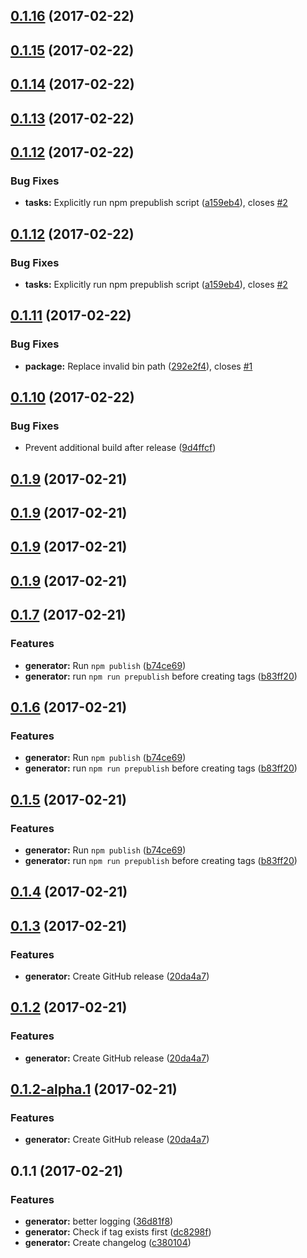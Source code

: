 <a name="0.1.16"></a>
## [0.1.16](https://github.com/LukasHechenberger/automated-release/compare/0.1.15...v0.1.16) (2017-02-22)




<a name="0.1.15"></a>
## [0.1.15](https://github.com/LukasHechenberger/automated-release/compare/0.1.14...v0.1.15) (2017-02-22)



<a name="0.1.14"></a>
## [0.1.14](https://github.com/LukasHechenberger/automated-release/compare/0.1.13...v0.1.14) (2017-02-22)



<a name="0.1.13"></a>
## [0.1.13](https://github.com/LukasHechenberger/automated-release/compare/0.1.12...v0.1.13) (2017-02-22)



<a name="0.1.12"></a>
## [0.1.12](https://github.com/LukasHechenberger/automated-release/compare/0.1.11...v0.1.12) (2017-02-22)


### Bug Fixes

* **tasks:** Explicitly run npm prepublish script ([a159eb4](https://github.com/LukasHechenberger/automated-release/commit/a159eb4)), closes [#2](https://github.com/LukasHechenberger/automated-release/issues/2)



<a name="0.1.12"></a>
## [0.1.12](https://github.com/LukasHechenberger/automated-release/compare/0.1.11...v0.1.12) (2017-02-22)


### Bug Fixes

* **tasks:** Explicitly run npm prepublish script ([a159eb4](https://github.com/LukasHechenberger/automated-release/commit/a159eb4)), closes [#2](https://github.com/LukasHechenberger/automated-release/issues/2)



<a name="0.1.11"></a>
## [0.1.11](https://github.com/LukasHechenberger/automated-release/compare/0.1.10...v0.1.11) (2017-02-22)


### Bug Fixes

* **package:** Replace invalid bin path ([292e2f4](https://github.com/LukasHechenberger/automated-release/commit/292e2f4)), closes [#1](https://github.com/LukasHechenberger/automated-release/issues/1)



<a name="0.1.10"></a>
## [0.1.10](https://github.com/LukasHechenberger/automated-release/compare/0.1.9...v0.1.10) (2017-02-22)


### Bug Fixes

* Prevent additional build after release ([9d4ffcf](https://github.com/LukasHechenberger/automated-release/commit/9d4ffcf))



<a name="0.1.9"></a>
## [0.1.9](https://github.com/LukasHechenberger/automated-release/compare/0.1.8...v0.1.9) (2017-02-21)



<a name="0.1.9"></a>
## [0.1.9](https://github.com/LukasHechenberger/automated-release/compare/0.1.8...v0.1.9) (2017-02-21)



<a name="0.1.9"></a>
## [0.1.9](https://github.com/LukasHechenberger/automated-release/compare/0.1.8...v0.1.9) (2017-02-21)



<a name="0.1.9"></a>
## [0.1.9](https://github.com/LukasHechenberger/automated-release/compare/0.1.8...v0.1.9) (2017-02-21)



<a name="0.1.7"></a>
## [0.1.7](https://github.com/LukasHechenberger/automated-release/compare/1.3.0...v0.1.7) (2017-02-21)


### Features

* **generator:** Run `npm publish` ([b74ce69](https://github.com/LukasHechenberger/automated-release/commit/b74ce69))
* **generator:** run `npm run prepublish` before creating tags ([b83ff20](https://github.com/LukasHechenberger/automated-release/commit/b83ff20))



<a name="0.1.6"></a>
## [0.1.6](https://github.com/LukasHechenberger/automated-release/compare/1.3.0...v0.1.6) (2017-02-21)


### Features

* **generator:** Run `npm publish` ([b74ce69](https://github.com/LukasHechenberger/automated-release/commit/b74ce69))
* **generator:** run `npm run prepublish` before creating tags ([b83ff20](https://github.com/LukasHechenberger/automated-release/commit/b83ff20))



<a name="0.1.5"></a>
## [0.1.5](https://github.com/LukasHechenberger/automated-release/compare/1.3.0...v0.1.5) (2017-02-21)


### Features

* **generator:** Run `npm publish` ([b74ce69](https://github.com/LukasHechenberger/automated-release/commit/b74ce69))
* **generator:** run `npm run prepublish` before creating tags ([b83ff20](https://github.com/LukasHechenberger/automated-release/commit/b83ff20))



<a name="0.1.4"></a>
## [0.1.4](https://github.com/LukasHechenberger/automated-release/compare/1.3.0...v0.1.4) (2017-02-21)



<a name="0.1.3"></a>
## [0.1.3](https://github.com/LukasHechenberger/automated-release/compare/0.1.1...v0.1.3) (2017-02-21)


### Features

* **generator:** Create GitHub release ([20da4a7](https://github.com/LukasHechenberger/automated-release/commit/20da4a7))



<a name="0.1.2"></a>
## [0.1.2](https://github.com/LukasHechenberger/automated-release/compare/0.1.1...v0.1.2) (2017-02-21)


### Features

* **generator:** Create GitHub release ([20da4a7](https://github.com/LukasHechenberger/automated-release/commit/20da4a7))



<a name="0.1.2-alpha.1"></a>
## [0.1.2-alpha.1](https://github.com/LukasHechenberger/automated-release/compare/0.1.1...v0.1.2-alpha.1) (2017-02-21)


### Features

* **generator:** Create GitHub release ([20da4a7](https://github.com/LukasHechenberger/automated-release/commit/20da4a7))



<a name="0.1.1"></a>
## 0.1.1 (2017-02-21)


### Features

* **generator:** better logging ([36d81f8](https://github.com/LukasHechenberger/automated-release/commit/36d81f8))
* **generator:** Check if tag exists first ([dc8298f](https://github.com/LukasHechenberger/automated-release/commit/dc8298f))
* **generator:** Create changelog ([c380104](https://github.com/LukasHechenberger/automated-release/commit/c380104))
